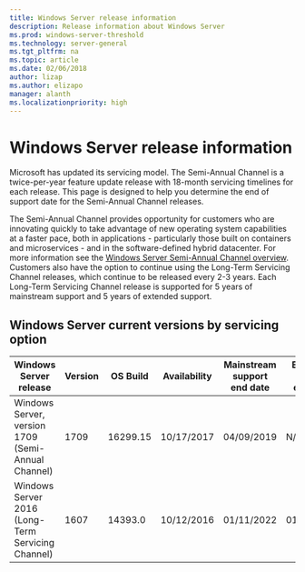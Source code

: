 ```yaml
---
title: Windows Server release information
description: Release information about Windows Server
ms.prod: windows-server-threshold
ms.technology: server-general
ms.tgt_pltfrm: na
ms.topic: article
ms.date: 02/06/2018
author: lizap
ms.author: elizapo
manager: alanth
ms.localizationpriority: high
---
```


# Windows Server release information

Microsoft has updated its servicing model. The Semi-Annual Channel is a twice-per-year feature update release with 18-month servicing timelines for each release. This page is designed to help you determine the end of support date for the Semi-Annual Channel releases.

The Semi-Annual Channel provides opportunity for customers who are innovating quickly to take advantage of new operating system capabilities at a faster pace, both in applications - particularly those built on containers and microservices - and in the software-defined hybrid datacenter. For more information see the [Windows Server Semi-Annual Channel overview](semi-annual-channel-overview.md). Customers also have the option to continue using the Long-Term Servicing Channel releases, which continue to be released every 2-3 years. Each Long-Term Servicing Channel release is supported for 5 years of mainstream support and 5 years of extended support.


## Windows Server current versions by servicing option

| Windows Server release | Version | OS Build | Availability |Mainstream support end date|Extended support end date|
|----------------|---------|----------|----------|---------|----------|
| Windows Server, version 1709 (Semi-Annual Channel)| 1709 | 16299.15|   10/17/2017|04/09/2019|N/A|
| Windows Server 2016 (Long-Term Servicing Channel)| 1607 | 14393.0 | 10/12/2016 |01/11/2022| 01/11/2027|